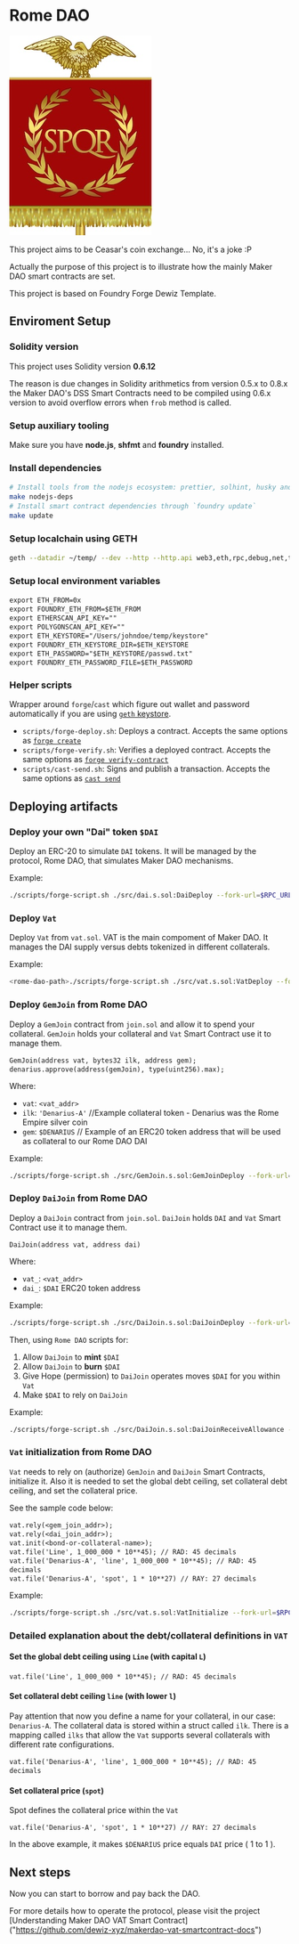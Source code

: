 # Rome DAO

![Rome Empire Standard](rome-empire-flag-small.jpeg "Rome Empire Standard")

This project aims to be Ceasar's coin exchange... No, it's a joke :P

Actually the purpose of this project is to illustrate how the mainly Maker DAO smart contracts are set.

This project is based on Foundry Forge Dewiz Template.

## Enviroment Setup

### Solidity version

This project uses Solidity version **0.6.12**

The reason is due changes in Solidity arithmetics from version 0.5.x to 0.8.x the Maker DAO's DSS Smart Contracts need to be compiled using 0.6.x version to avoid overflow
errors when `frob` method is called.

### Setup auxiliary tooling

Make sure you have **node.js**, **shfmt** and **foundry** installed.

### Install dependencies

```bash
# Install tools from the nodejs ecosystem: prettier, solhint, husky and lint-staged
make nodejs-deps
# Install smart contract dependencies through `foundry update`
make update
```

### Setup localchain using GETH

```bash
geth --datadir ~/temp/ --dev --http --http.api web3,eth,rpc,debug,net,txpool,admin --http.corsdomain "*" --http.vhosts "*" --http.addr 127.0.0.1 --ws --ws.api eth,net,debug,web3 --ws.addr 127.0.0.1 --ws.origins "*" --graphql --graphql.corsdomain "*" --graphql.vhosts "*" --vmdebug
```

### Setup local environment variables

```shell
export ETH_FROM=0x
export FOUNDRY_ETH_FROM=$ETH_FROM
export ETHERSCAN_API_KEY=""
export POLYGONSCAN_API_KEY=""
export ETH_KEYSTORE="/Users/johndoe/temp/keystore"
export FOUNDRY_ETH_KEYSTORE_DIR=$ETH_KEYSTORE
export ETH_PASSWORD="$ETH_KEYSTORE/passwd.txt"
export FOUNDRY_ETH_PASSWORD_FILE=$ETH_PASSWORD
```

### Helper scripts

Wrapper around `forge`/`cast` which figure out wallet and password automatically if you are using [`geth` keystore](https://geth.ethereum.org/docs/interface/managing-your-accounts).

- `scripts/forge-deploy.sh`: Deploys a contract. Accepts the same options as [`forge create`](https://book.getfoundry.sh/reference/forge/forge-create.html)
- `scripts/forge-verify.sh`: Verifies a deployed contract. Accepts the same options as [`forge verify-contract`](https://book.getfoundry.sh/reference/forge/forge-verify-contract.html)
- `scripts/cast-send.sh`: Signs and publish a transaction. Accepts the same options as [`cast send`](https://book.getfoundry.sh/reference/cast/cast-send.html)

## Deploying artifacts

### Deploy your own "Dai" token `$DAI`

Deploy an ERC-20 to simulate `DAI` tokens. It will be managed by the protocol, Rome DAO, that simulates Maker DAO mechanisms.

Example:

```bash
./scripts/forge-script.sh ./src/dai.s.sol:DaiDeploy --fork-url=$RPC_URL --broadcast -vvvv
```

### Deploy `Vat`

Deploy `Vat` from `vat.sol`. VAT is the main compoment of Maker DAO. It manages the DAI supply versus debts tokenized in different collaterals.

Example:

```bash
<rome-dao-path>./scripts/forge-script.sh ./src/vat.s.sol:VatDeploy --fork-url=$RPC_URL --broadcast -vvvv
```

### Deploy `GemJoin` from Rome DAO

Deploy a `GemJoin` contract from `join.sol` and allow it to spend your collateral. `GemJoin` holds your collateral and `Vat` Smart Contract use it to manage
them.

```solidity
GemJoin(address vat, bytes32 ilk, address gem);
denarius.approve(address(gemJoin), type(uint256).max);
```

Where:

- `vat`: `<vat_addr>`
- `ilk`: `'Denarius-A'` //Example collateral token - Denarius was the Rome Empire silver coin
- `gem`: `$DENARIUS` // Example of an ERC20 token address that will be used as collateral to our Rome DAO DAI

Example:

```bash
./scripts/forge-script.sh ./src/GemJoin.s.sol:GemJoinDeploy --fork-url=$RPC_URL --broadcast -vvvv
```

### Deploy `DaiJoin` from Rome DAO

Deploy a `DaiJoin` contract from `join.sol`. `DaiJoin` holds `DAI` and `Vat` Smart Contract use it to manage them.

```solidity
DaiJoin(address vat, address dai)
```

Where:

- `vat_`: `<vat_addr>`
- `dai_`: `$DAI` ERC20 token address

Example:

```bash
./scripts/forge-script.sh ./src/DaiJoin.s.sol:DaiJoinDeploy --fork-url=$RPC_URL --broadcast -vvvv
```

Then, using `Rome DAO` scripts for:

1. Allow `DaiJoin` to **mint** `$DAI`
2. Allow `DaiJoin` to **burn** `$DAI`
3. Give Hope (permission) to `DaiJoin` operates moves `$DAI` for you within `Vat`
4. Make `$DAI` to rely on `DaiJoin`

Example:

```bash
./scripts/forge-script.sh ./src/DaiJoin.s.sol:DaiJoinReceiveAllowance --fork-url=$RPC_URL --broadcast -vvvv
```

### `Vat` initialization from Rome DAO

`Vat` needs to rely on (authorize) `GemJoin` and `DaiJoin` Smart Contracts, initialize it. Also it is needed to set the global debt ceiling, set collateral
debt ceiling, and set the collateral price.

See the sample code below:

```solidity
vat.rely(<gem_join_addr>);
vat.rely(<dai_join_addr>);
vat.init(<bond-or-collateral-name>);
vat.file('Line', 1_000_000 * 10**45); // RAD: 45 decimals
vat.file('Denarius-A', 'line', 1_000_000 * 10**45); // RAD: 45 decimals
vat.file('Denarius-A', 'spot', 1 * 10**27) // RAY: 27 decimals
```

Example:

```bash
./scripts/forge-script.sh ./src/vat.s.sol:VatInitialize --fork-url=$RPC_URL --broadcast -vvvv
```

### Detailed explanation about the debt/collateral definitions in `VAT`

#### Set the global debt ceiling using `Line` (with capital `L`)

```solidity
vat.file('Line', 1_000_000 * 10**45); // RAD: 45 decimals
```

#### Set collateral debt ceiling `line` (with lower `l`)

Pay attention that now you define a name for your collateral, in our case: `Denarius-A`. The collateral data is stored within a struct called `ilk`. There is a
mapping called `ilks` that allow the `Vat` supports several collaterals with different rate configurations.

```solidity
vat.file('Denarius-A', 'line', 1_000_000 * 10**45); // RAD: 45 decimals
```

#### Set collateral price (`spot`)

Spot defines the collateral price within the `Vat`

```solidity
vat.file('Denarius-A', 'spot', 1 * 10**27) // RAY: 27 decimals
```

In the above example, it makes `$DENARIUS` price equals `DAI` price ( 1 to 1 ).

## Next steps

Now you can start to borrow and pay back the DAO.

For more details how to operate the protocol, please visit the project [Understanding Maker DAO VAT Smart Contract] ("https://github.com/dewiz-xyz/makerdao-vat-smartcontract-docs")
